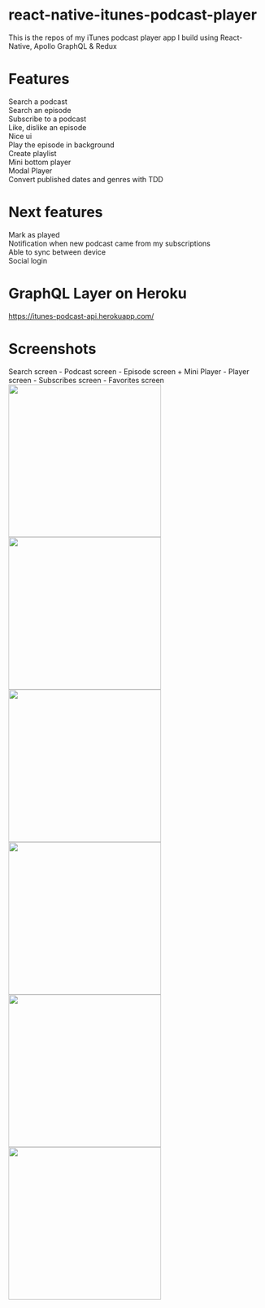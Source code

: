 ﻿# react-native-itunes-podcast-player

This is the repos of my iTunes podcast player app I build using React-Native, Apollo GraphQL & Redux

# Features
  Search a podcast<br />
  Search an episode<br />
  Subscribe to a podcast<br />
  Like, dislike an episode<br />
  Nice ui<br />
  Play the episode in background<br />
  Create playlist<br />
  Mini bottom player<br />
  Modal Player<br />
  Convert published dates and genres with TDD<br />
  
# Next features
  Mark as played<br />
  Notification when new podcast came from my subscriptions<br />
  Able to sync between device<br />
  Social login<br />

# GraphQL Layer on Heroku
  https://itunes-podcast-api.herokuapp.com/
  
# Screenshots
Search screen - Podcast screen - Episode screen + Mini Player - Player screen - Subscribes screen - Favorites screen<br />
<img src="https://github.com/nrocchi/react-native-itunes-podcast-player/blob/master/screenshots/screenshot_2.jpg" width="300">
<img src="https://github.com/nrocchi/react-native-itunes-podcast-player/blob/master/screenshots/screenshot_3.jpg" width="300">
<img src="https://github.com/nrocchi/react-native-itunes-podcast-player/blob/master/screenshots/screenshot_4.jpg" width="300">
<img src="https://github.com/nrocchi/react-native-itunes-podcast-player/blob/master/screenshots/screenshot_5.jpg" width="300">
<img src="https://github.com/nrocchi/react-native-itunes-podcast-player/blob/master/screenshots/screenshot_1.jpg" width="300">
<img src="https://github.com/nrocchi/react-native-itunes-podcast-player/blob/master/screenshots/screenshot_6.jpg" width="300">
